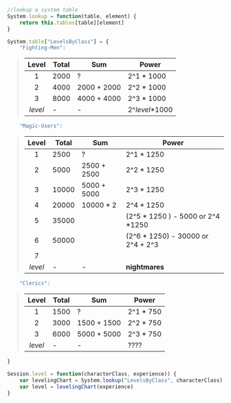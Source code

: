```javascript
//lookup a system table
System.lookup = function(table, element) {
    return this.tables[table][element]
}

System.table["LevelsByClass"] = {
    "Fighting-Men":
```
> | Level   | Total |  Sum        | Power          |
> |:-------:|-------|----------------|----------------|
> | 1       |  2000 | ?           | 2^1 * 1000     |
> | 2       |  4000 | 2000 + 2000 | 2^2 * 1000     |
> | 3       |  8000 | 4000 + 4000 | 2^3 * 1000     |
> | _level_ |  -    |     -       | 2^_level_*1000 | 


```javascript
    "Magic-Users":
```
> | Level   | Total  |  Sum        | Power          |
> |:-------:|--------|-------------|----------------|
> | 1       |  2500  | ?           | 2^1 * 1250     |
> | 2       |  5000  | 2500 + 2500 | 2^2 * 1250     |
> | 3       |  10000 | 5000 + 5000 | 2^3 * 1250     |
> | 4       |  20000 | 10000 * 2   | 2^4 * 1250     |
> | 5       |  35000 |             | (2^5 * 1250 ) - 5000  or 2^4 *1250 |
> | 6       |  50000 |             | (2^6 * 1250) - 30000 or 2^4 + 2^3|
> | 7 
> | _level_ |  -     |     -       | __nightmares__ |

```javascript
    "Clerics":
```
> | Level   | Total  |  Sum        | Power          |
> |:-------:|--------|-------------|----------------|
> | 1       |  1500  | ?           | 2^1 * 750     |
> | 2       |  3000  | 1500 + 1500 | 2^2 * 750     |
> | 3       |  6000  | 5000 + 5000 | 2^3 * 750     |
> | _level_ |  -     |     -       | ???? |

```javascript
}

Session.level = function(characterClass, experience)) {
    var levelingChart = System.lookup("LevelsByClass", characterClass);
    var level = levelingChart(experience)
}
```